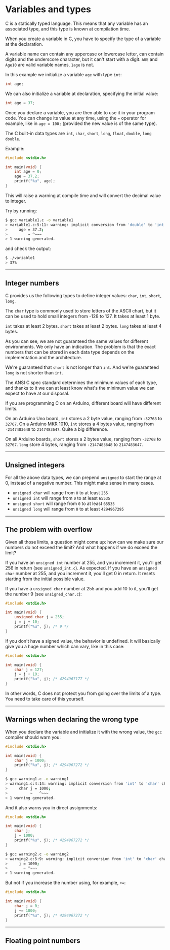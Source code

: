 # Variables and types

C is a statically typed language. This means that any variable has an associated type, and this type is known at compilation time.

When you create a variable in C, you have to specify the type of a variable at the declaration.

A variable name can contain any uppercase or lowercase letter, can contain digits and the underscore character, but it can't start with a  digit. `AGE` and `Age10` are valid variable names, `1age` is not.

In this example we initialize a variable `age` with type `int`:

```c
int age;
```

We can also initialize a variable at declaration, specifying the initial value:

```c
int age = 37;
```

Once you declare a variable, you are then able to use it in your program code. You can change its value at any time, using the `=` operator for example, like in `age = 100;` (provided the new value is of the same type).

The C built-in data types are `int`, `char`, `short`, `long`, `float`, `double`, `long double`.

Example:

```c
#include <stdio.h>

int main(void) {
    int age = 0;
    age = 37.2;
    printf("%u", age);
}
```

This will raise a warning at compile time and will convert the decimal value to integer.

Try by running:

```bash
$ gcc variable1.c -o variable1
> variable1.c:5:11: warning: implicit conversion from 'double' to 'int' > changes value from 37.2 to 37 [-Wliteral-conversion]
>     age = 37.2;
>         ~ ^~~~
> 1 warning generated.
```

and check the output:

```bash
$ ./variable1
> 37%
```

---

## Integer numbers

C provides us the following types to define integer values: `char`, `int`, `short`, `long`.

The `char` type is commonly used to store letters of the ASCII chart, but it can be used to hold small integers from -128 to 127. It takes at least 1 byte.

`int` takes at least 2 bytes. `short` takes at least 2 bytes. `long` takes at least 4 bytes.

As you can see, we are not guaranteed the same values for different environments. We only have an indication. The problem is that the exact numbers that can be stored in each data type depends on the implementation and the architecture.

We're guaranteed that `short` is not longer than `int`. And we're guaranteed `long` is not shorter than `int`.

The ANSI C spec standard determines the minimum values of each type, and thanks to it we can at least know what's the minimum value we can expect to have at our disposal.

If you are programming C on an Arduino, different board will have different limits.

On an Arduino Uno board, `int` stores a 2 byte value, ranging from `-32768` to `32767`. On a Arduino MKR 1010, `int` stores a 4 bytes value, ranging from `-2147483648` to `2147483647`. Quite a big difference.

On all Arduino boards, `short` stores a 2 bytes value, ranging from `-32768` to `32767`. `long` store 4 bytes, ranging from `-2147483648` to `2147483647`.

---

## Unsigned integers

For all the above data types, we can prepend `unsigned` to start the range at 0, instead of a negative number. This might make sense in many cases.

* `unsigned char` will range from `0` to at least `255`
* `unsigned int` will range from `0` to at least `65535`
* `unsigned short` will range from `0` to at least `65535`
* `unsigned long` will range from `0` to at least `4294967295`

---

## The problem with overflow

Given all those limits, a question might come up: how can we make sure our numbers do not exceed the limit? And what happens if we do exceed the limit?

If you have an `unsigned int` number at 255, and you increment it, you'll get 256 in return (see `unsigned_int.c`). As expected. If you have an `unsigned char` number at 255, and you increment it, you'll get 0 in return. It resets starting from the initial possible value.

If you have a `unsigned char` number at 255 and you add 10 to it, you'll get the number 9 (see `unsigned_char.c`):

```c
#include <stdio.h>

int main(void) {
    unsigned char j = 255;
    j = j + 10;
    printf("%u", j); /* 9 */
}
```

If you don't have a signed value, the behavior is undefined. It will basically give you a huge number which can vary, like in this case:

```c
#include <stdio.h>

int main(void) {
    char j = 127;
    j = j + 10;
    printf("%u", j); /* 4294967177 */
}
```

In other words, C does not protect you from going over the limits of a type. You need to take care of this yourself.

---

## Warnings when declaring the wrong type

When you declare the variable and initialize it with the wrong value, the `gcc` compiler should warn you:

```c
#include <stdio.h>

int main(void) {
    char j = 1000;
    printf("%u", j); /* 4294967272 */
}
```

```bash
$ gcc warning1.c -o warning1
> warning1.c:4:14: warning: implicit conversion from 'int' to 'char' changes value from 1000 to -24 [-Wconstant-conversion]
>     char j = 1000;
>          ~   ^~~~
> 1 warning generated.
```

And it also warns you in direct assignments:

```c
#include <stdio.h>

int main(void) {
    char j;
    j = 1000;
    printf("%u", j); /* 4294967272 */
}
```

```bash
$ gcc warning2.c -o warning2
> warning2.c:5:9: warning: implicit conversion from 'int' to 'char' changes value from 1000 to -24 [-Wconstant-conversion]
>     j = 1000;
>       ~ ^~~~
> 1 warning generated.
```

But not if you increase the number using, for example, `+=`:

```c
#include <stdio.h>

int main(void) {
    char j = 0;
    j += 1000;
    printf("%u", j); /* 4294967272 */
}
```

---

## Floating point numbers
